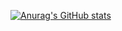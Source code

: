 [![Anurag's GitHub stats](https://github-readme-stats.vercel.app/api?username=obssousa&show_icons=true&theme=dracula)](https://github.com/obssousa/github-readme-stats)
